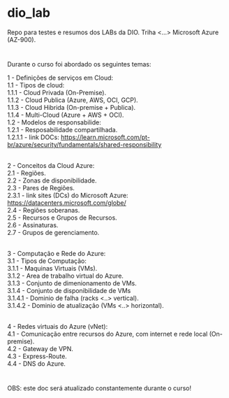 # dio_lab

Repo para testes e resumos dos LABs da DIO.
Triha <...> Microsoft Azure (AZ-900).

#

Durante o curso foi abordado os seguintes temas:

1 - Definições de serviços em Cloud:</br >
  1.1 - Tipos de cloud:</br >
    1.1.1 - Cloud Privada (On-Premise).</br >
    1.1.2 - Cloud Publica (Azure, AWS, OCI, GCP).</br >
    1.1.3 - Cloud Hibrida (On-premise + Publica).</br >
    1.1.4 - Multi-Cloud (Azure + AWS + OCI).</br >
  1.2 - Modelos de responsabilide:</br >
    1.2.1 - Resposabilidade compartilhada.</br >
      1.2.1.1 - link DOCs: https://learn.microsoft.com/pt-br/azure/security/fundamentals/shared-responsibility</br > </br >

2 - Conceitos da Cloud Azure:</br >
  2.1 - Regiões.</br >
  2.2 - Zonas de disponibilidade.</br >
  2.3 - Pares de Regiões.</br >
    2.3.1 - link sites (DCs) do Microsoft Azure: https://datacenters.microsoft.com/globe/</br >
  2.4 - Regiões soberanas.</br >
  2.5 - Recursos e Grupos de Recursos.</br >
  2.6 - Assinaturas.</br >
  2.7 - Grupos de gerenciamento.</br ></br >

3 - Computação e Rede do Azure:</br >
  3.1 - Tipos de Computação:</br >
    3.1.1 - Maquinas Virtuais (VMs).</br >
    3.1.2 - Area de trabalho virtual do Azure.</br >
    3.1.3 - Conjunto de dimenionamento de VMs.</br >
    3.1.4 - Conjunto de disponibilidade de VMs</br >
      3.1.4.1 - Dominio de falha (racks <..> vertical).</br >
      3.1.4.2 - Dominio de atualização (VMs <..> horizontal).</br ></br >

4 - Redes virtuais do Azure (vNet):</br >
  4.1 - Comunicação entre recursos do Azure, com internet e rede local (On-premise).</br >
  4.2 - Gateway de VPN.</br >
  4.3 - Express-Route.</br >
  4.4 - DNS do Azure.</br >

#

OBS: este doc será atualizado constantemente durante o curso!</br >

#
